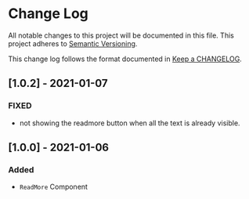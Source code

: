 # Change Log

All notable changes to this project will be documented in this file.
This project adheres to [Semantic Versioning].

This change log follows the format documented in [Keep a CHANGELOG].

[semantic versioning]: http://semver.org/
[keep a changelog]: http://keepachangelog.com/

## [1.0.2] - 2021-01-07

### FIXED

-   not showing the readmore button when all the text is already visible.

## [1.0.0] - 2021-01-06

### Added

-   `ReadMore` Component
